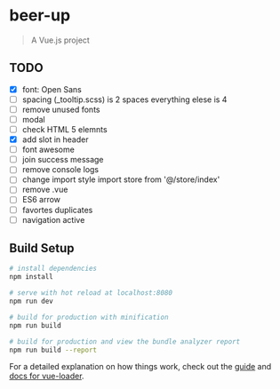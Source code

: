 # beer-up

> A Vue.js project

## TODO

- [x] font: Open Sans
- [ ] spacing (_tooltip.scss)  is 2 spaces everything elese is 4
- [ ] remove unused fonts
- [ ] modal
- [ ] check HTML 5 elemnts
- [x] add slot in header
- [ ] font awesome
- [ ] join success message
- [ ] remove console logs
- [ ] change import style import store from '@/store/index'
- [ ] remove .vue
- [ ] ES6 arrow
- [ ] favortes duplicates
- [ ] navigation active

## Build Setup

``` bash
# install dependencies
npm install

# serve with hot reload at localhost:8080
npm run dev

# build for production with minification
npm run build

# build for production and view the bundle analyzer report
npm run build --report
```

For a detailed explanation on how things work, check out the [guide](http://vuejs-templates.github.io/webpack/) and [docs for vue-loader](http://vuejs.github.io/vue-loader).
